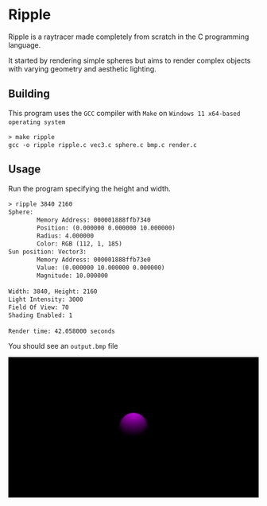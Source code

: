 # Ripple

Ripple is a raytracer made completely from scratch in the C programming language.

It started by rendering simple spheres but aims to render
complex objects with varying geometry and aesthetic lighting.

## Building

This program uses the `GCC` compiler with `Make` on `Windows 11 x64-based operating system`

```
> make ripple
gcc -o ripple ripple.c vec3.c sphere.c bmp.c render.c

```

## Usage

Run the program specifying the height and width.

```
> ripple 3840 2160
Sphere:
        Memory Address: 000001888ffb7340
        Position: (0.000000 0.000000 10.000000)
        Radius: 4.000000
        Color: RGB (112, 1, 185)
Sun position: Vector3:
        Memory Address: 000001888ffb73e0
        Value: (0.000000 10.000000 0.000000)
        Magnitude: 10.000000

Width: 3840, Height: 2160
Light Intensity: 3000
Field Of View: 70
Shading Enabled: 1

Render time: 42.058000 seconds

```

You should see an `output.bmp` file

![image](output.jpg)